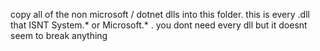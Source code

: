 copy all of the non microsoft / dotnet dlls into this folder. this is every .dll that ISNT System.* or Microsoft.* .
you dont need every dll but it doesnt seem to break anything